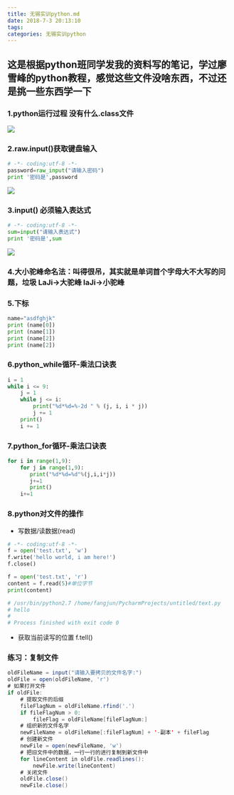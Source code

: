 ```yaml
---
title: 无锡实训python.md
date: 2018-7-3 20:13:10
tags:
categories: 无锡实训python  
---
```


## 这是根据python班同学发我的资料写的笔记，学过廖雪峰的python教程，感觉这些文件没啥东西，不过还是挑一些东西学一下
### 1.python运行过程 没有什么.class文件
![](http://oyj1fkfcr.bkt.clouddn.com/%E6%B7%B1%E5%BA%A6%E6%88%AA%E5%9B%BE_20180704192501.png)

### 2.raw.input()获取键盘输入
```python
# -*- coding:utf-8 -*-
password=raw_input("请输入密码")
print '密码是',password
```
![](http://oyj1fkfcr.bkt.clouddn.com/%E6%B7%B1%E5%BA%A6%E6%88%AA%E5%9B%BE_20180704193646.png)

### 3.input() 必须输入表达式
```python
# -*- coding:utf-8 -*-
sum=input("请输入表达式")
print '密码是',sum
```
![](http://oyj1fkfcr.bkt.clouddn.com/%E6%B7%B1%E5%BA%A6%E6%88%AA%E5%9B%BE_20180704194251.png)

### 4.大小驼峰命名法：叫得很吊，其实就是单词首个字母大不大写的问题，垃圾  LaJi->大驼峰  laJi->小驼峰


### 5.下标
```python
name="asdfghjk"
print (name[0])
print (name[1])
print (name[2])
print (name[2])
```
### 6.python_while循环-乘法口诀表
```python
i = 1
while i <= 9:
    j = 1
    while j <= i:
        print("%d*%d=%-2d " % (j, i, i * j))
        j += 1
    print()
    i += 1
```

### 7.python_for循环-乘法口诀表
```python
for i in range(1,9):
    for j in range(1,9):
       print("%d*%d=%d"%(j,i,i*j))
       j+=1
       print()
    i+=1   
```

### 8.python对文件的操作
- 写数据/读数据(read)
```python
# -*- coding:utf-8 -*-
f = open('test.txt', 'w')
f.write('hello world, i am here!')
f.close()

f = open('test.txt', 'r')
content = f.read(5)#单位字节
print(content)

# /usr/bin/python2.7 /home/fangjun/PycharmProjects/untitled/text.py
# hello
#
# Process finished with exit code 0

```
- 获取当前读写的位置 f.tell()
### 练习：复制文件
```java
oldFileName = input("请输入要拷贝的文件名字:")
oldFile = open(oldFileName, 'r')
# 如果打开文件
if oldFile:
    # 提取文件的后缀
    fileFlagNum = oldFileName.rfind('.')
    if fileFlagNum > 0:
        fileFlag = oldFileName[fileFlagNum:]
    # 组织新的文件名字
    newFileName = oldFileName[:fileFlagNum] + '-副本' + fileFlag
    # 创建新文件
    newFile = open(newFileName, 'w')
    # 把旧文件中的数据，一行一行的进行复制到新文件中
    for lineContent in oldFile.readlines():
        newFile.write(lineContent)
    # 关闭文件
    oldFile.close()
    newFile.close()
```
